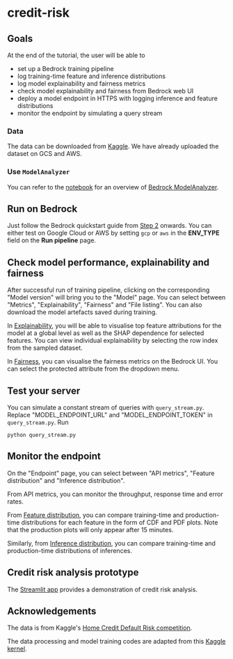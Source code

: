 # credit-risk

## Goals
At the end of the tutorial, the user will be able to
- set up a Bedrock training pipeline
- log training-time feature and inference distributions
- log model explainability and fairness metrics
- check model explainability and fairness from Bedrock web UI
- deploy a model endpoint in HTTPS with logging inference and feature distributions
- monitor the endpoint by simulating a query stream

### Data
The data can be downloaded from [Kaggle](https://www.kaggle.com/c/home-credit-default-risk/data). We have already uploaded the dataset on GCS and AWS.

### Use `ModelAnalyzer`
You can refer to the [notebook](doc_modelanalyzer.ipynb) for an overview of [Bedrock ModelAnalyzer](https://docs.basis-ai.com/guides/explainability-and-fairness).

## Run on Bedrock
Just follow the Bedrock quickstart guide from [Step 2](https://docs.basis-ai.com/guides/quickstart/step-2-create-a-project) onwards. You can either test on Google Cloud or AWS by setting `gcp` or `aws` in the **ENV_TYPE** field on the **Run pipeline** page.

## Check model performance, explainability and fairness
After successful run of training pipeline, clicking on the corresponding "Model version" will bring you to the "Model" page. You can select between "Metrics", "Explainability", "Fairness" and "File listing". You can also download the model artefacts saved during training.

In [Explainability](https://docs.basis-ai.com/guides/explainability-and-fairness/explainability#step-6-visualise-on-bedrock-ui), you will be able to visualise top feature attributions for the model at a global level as well as the SHAP dependence for selected features. You can view individual explainability by selecting the row index from the sampled dataset.

In [Fairness](https://docs.basis-ai.com/guides/explainability-and-fairness/fairness#step-6-visualise-on-bedrock-ui), you can visualise the fairness metrics on the Bedrock UI. You can select the protected attribute from the dropdown menu.

## Test your server
You can simulate a constant stream of queries with `query_stream.py`. Replace "MODEL_ENDPOINT_URL" and "MODEL_ENDPOINT_TOKEN" in `query_stream.py`. Run
```
python query_stream.py
```

## Monitor the endpoint
On the "Endpoint" page, you can select between "API metrics", "Feature distribution" and "Inference distribution".

From API metrics, you can monitor the throughput, response time and error rates.

From [Feature distribution](https://docs.basis-ai.com/guides/detect-feature-drift#step-3-real-time-analysis), you can compare training-time and production-time distributions for each feature in the form of CDF and PDF plots. Note that the production plots will only appear after 15 minutes.

Similarly, from [Inference distribution](https://docs.basis-ai.com/guides/customising-model-monitoring/collecting-inference-metrics), you can compare training-time and production-time distributions of inferences.

## Credit risk analysis prototype
The [Streamlit app](https://boiling-badlands-89141.herokuapp.com/) provides a demonstration of credit risk analysis.

## Acknowledgements
The data is from Kaggle's [Home Credit Default Risk competition](https://www.kaggle.com/c/home-credit-default-risk/data).

The data processing and model training codes are adapted from this [Kaggle kernel](https://www.kaggle.com/jsaguiar/lightgbm-with-simple-features?scriptVersionId=6025993).
